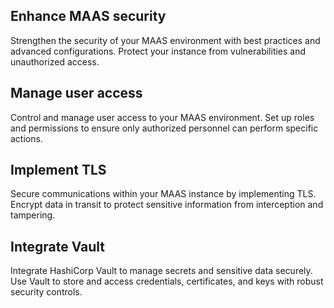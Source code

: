 ## Enhance MAAS security
Strengthen the security of your MAAS environment with best practices and advanced configurations. Protect your instance from vulnerabilities and unauthorized access.

## Manage user access
Control and manage user access to your MAAS environment. Set up roles and permissions to ensure only authorized personnel can perform specific actions.

## Implement TLS
Secure communications within your MAAS instance by implementing TLS. Encrypt data in transit to protect sensitive information from interception and tampering.

## Integrate Vault
Integrate HashiCorp Vault to manage secrets and sensitive data securely. Use Vault to store and access credentials, certificates, and keys with robust security controls.
